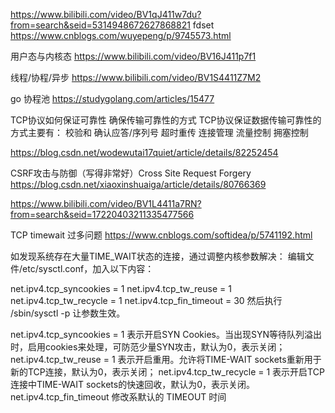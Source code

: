 https://www.bilibili.com/video/BV1qJ411w7du?from=search&seid=5314948672627868821
fdset 
https://www.cnblogs.com/wuyepeng/p/9745573.html

用户态与内核态
https://www.bilibili.com/video/BV16J411p7f1

线程/协程/异步
https://www.bilibili.com/video/BV1S4411Z7M2

go 协程池
https://studygolang.com/articles/15477


TCP协议如何保证可靠性
确保传输可靠性的方式
TCP协议保证数据传输可靠性的方式主要有：
校验和
确认应答/序列号
超时重传
连接管理
流量控制
拥塞控制

https://blog.csdn.net/wodewutai17quiet/article/details/82252454


CSRF攻击与防御（写得非常好）Cross Site Request Forgery
https://blog.csdn.net/xiaoxinshuaiga/article/details/80766369

https://www.bilibili.com/video/BV1L4411a7RN?from=search&seid=17220403211335477566


TCP timewait 过多问题
https://www.cnblogs.com/softidea/p/5741192.html

如发现系统存在大量TIME_WAIT状态的连接，通过调整内核参数解决：
编辑文件/etc/sysctl.conf，加入以下内容：

net.ipv4.tcp_syncookies = 1
net.ipv4.tcp_tw_reuse = 1
net.ipv4.tcp_tw_recycle = 1
net.ipv4.tcp_fin_timeout = 30
然后执行 /sbin/sysctl -p 让参数生效。

net.ipv4.tcp_syncookies = 1 表示开启SYN Cookies。当出现SYN等待队列溢出时，启用cookies来处理，可防范少量SYN攻击，默认为0，表示关闭；
net.ipv4.tcp_tw_reuse = 1 表示开启重用。允许将TIME-WAIT sockets重新用于新的TCP连接，默认为0，表示关闭；
net.ipv4.tcp_tw_recycle = 1 表示开启TCP连接中TIME-WAIT sockets的快速回收，默认为0，表示关闭。
net.ipv4.tcp_fin_timeout 修改系默认的 TIMEOUT 时间
